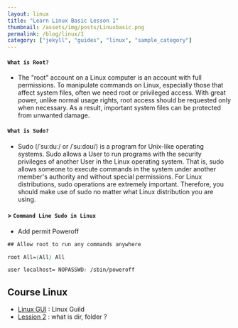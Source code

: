 ```yaml
---
layout: linux
title: "Learn Linux Basic Lesson 1"
thumbnail: /assets/img/posts/Linuxbasic.png
permalink: /blog/linux/1
category: ["jekyll", "guides", "linux", "sample_category"]
---
```


#### **`What is Root?`**

- The "root" account on a Linux computer is an account with full permissions.
  To manipulate commands on Linux, especially those that affect system files, often we need root or privileged access.
  With great power, unlike normal usage rights, root access should be requested only when necessary.
  As a result, important system files can be protected from unwanted damage.

#### **`What is Sudo?`**

- Sudo (/ˈsuːduː/ or /ˈsuːdoʊ/) is a program for Unix-like operating systems.
  Sudo allows a User to run programs with the security privileges of another User in the Linux operating system.
  That is, sudo allows someone to execute commands in the system under another member's authority and without special permissions.
  For Linux distributions, sudo operations are extremely important. Therefore, you should make use of sudo no matter what Linux distribution you are using.

#### > **`Command Line Sudo in Linux`**

- Add permit Poweroff

```css
## Allow root to run any commands anywhere

root All=(All) All

user localhost= NOPASSWD: /sbin/poweroff
```

## Course Linux

- [Linux GUI](/blog/linux) : Linux Guild
- [Lession 2](/blog/linux/2) : what is dir, folder ?
